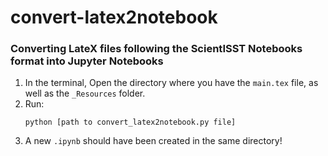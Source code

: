 # convert-latex2notebook

### Converting LateX files following the ScientISST Notebooks format into Jupyter Notebooks

1. In the terminal, Open the directory where you have the `main.tex` file, as well as the `_Resources` folder.
2. Run:
   ```
   python [path to convert_latex2notebook.py file]
   ```
3. A new `.ipynb` should have been created in the same directory!
